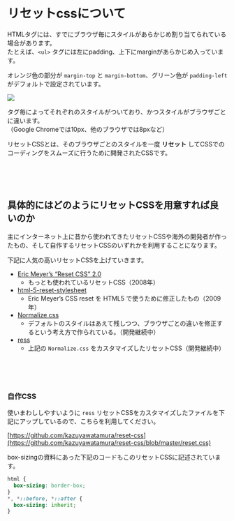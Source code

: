 # リセットcssについて

HTMLタグには、すでにブラウザ毎にスタイルがあらかじめ割り当てられている場合があります。  
たとえば、`<ul>` タグには左にpadding、上下にmarginがあらかじめ入っています。

オレンジ色の部分が `margin-top` と `margin-bottom`、グリーン色が `padding-left` がデフォルトで設定されています。

![](https://laro.jp/wp-content/uploads/2019/11/lesson-css-reset1.png)


タグ毎によってそれぞれのスタイルがついており、かつスタイルがブラウザごとに違います。  
（Google Chromeでは10px、他のブラウザでは8pxなど）

リセットCSSとは、そのブラウザごとのスタイルを一度 **リセット** してCSSでのコーディングをスムーズに行うために開発されたCSSです。

<br><br><br>

## 具体的にはどのようにリセットCSSを用意すれば良いのか

主にインターネット上に昔から使われてきたリセットCSSや海外の開発者が作ったもの、そして自作するリセットCSSのいずれかを利用することになります。

下記に人気の高いリセットCSSを上げていきます。


- [Eric Meyer’s “Reset CSS” 2.0](https://meyerweb.com/eric/tools/css/reset/)
    - もっとも使われているリセットCSS（2008年）
- [html-5-reset-stylesheet](http://html5doctor.com/html-5-reset-stylesheet/)
    - Eric Meyer’s CSS reset を HTML5 で使うために修正したもの（2009年）
- [Normalize css](https://necolas.github.io/normalize.css/)
    - デフォルトのスタイルはあえて残しつつ、ブラウザごとの違いを修正するという考え方で作られている。（開発継続中）
- [ress](https://coliss.com/articles/build-websites/operation/css/modern-css-reset-ress.html)
    - 上記の `Normalize.css` をカスタマイズしたリセットCSS（開発継続中）

<br><br><br>

### 自作CSS

使いまわししやすいように `ress` リセットCSSをカスタマイズしたファイルを下記にアップしているので、こちらを利用してください。

[https://github.com/kazuyawatamura/reset-css](https://github.com/kazuyawatamura/reset-css/blob/master/reset.css)

box-sizingの資料にあった下記のコードもこのリセットCSSに記述されています。

```css
html {
  box-sizing: border-box;
}
*, *::before, *::after {
  box-sizing: inherit;
}
```
